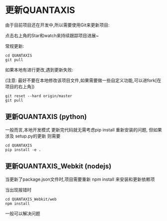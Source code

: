 # 更新QUANTAXIS

由于目前项目还在开发中,所以需要使用Git来更新项目:

点击右上角的Star和watch来持续跟踪项目进展~

常规更新:
```
cd QUANTAXIS
git pull
```

如果本地有进行更改,遇到更新失败:

(注意: 最好不要在本地修改该项目文件,如果需要做一些自定义功能,可以进fork[在项目的右上角])

```
git reset --hard origin/master
git pull
```


## 更新QUANTAXIS (python)

一般而言,本地开发模式 更新完代码就无需考虑pip install 重新安装的问题, 但如果涉及 setup.py的更新 则需要

```
cd QUANTAXIS
pip install -e .
```



## 更新QUANTAXIS_Webkit (nodejs)

当更新了package.json文件时,项目需要重新 npm install 来安装和更新依赖项

当出现报错时

```
cd QUANTAXIS_Webkit/web
npm install 

```
一般可以解决问题